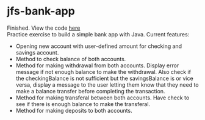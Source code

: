 # jfs-bank-app
Finished. View the code <a href="https://github.com/txlocnguyen/jfs-bank-app/blob/main/src/com/bank_app/BankAccount.java">here</a><br>
Practice exercise to build a simple bank app with Java. Current features:


- Opening new account with user-defined amount for checking and savings account.
- Method to check balance of both accounts.
- Method for making withdrawal from both accounts. Display error message if not enough balance to make the withdrawal. Also check if the checkingBalance is not sufficient but the savingsBalance is or vice versa, display a message to the user letting them know that they need to make a balance transfer before completing the transaction.
- Method for making transferal between both accounts. Have check to see if there is enough balance to make the transferal.
- Method for making deposits to both accounts. 

